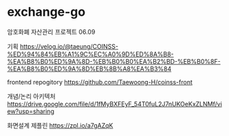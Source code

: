 # exchange-go
암호화폐 자산관리 프로젝트 06.09

기획
https://velog.io/@taeung/COINSS-%ED%94%84%EB%A1%9C%EC%A0%9D%ED%8A%B8-%EA%B8%B0%ED%9A%8D-%EB%B0%B0%EA%B2%BD-%EB%B0%8F-%EA%B8%B0%ED%9A%8D%EB%8B%A8%EA%B3%84 

frontend repogitory
https://github.com/Taewoong-H/coinss-front

개념/논리 아키텍처
https://drive.google.com/file/d/1fMyBXFEyF_54T0fuL2J7nUKOeKxZLNMf/view?usp=sharing

화면설계 제플린
https://zpl.io/a7gAZqK
